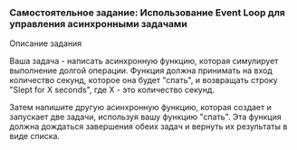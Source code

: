 ### Самостоятельное задание: Использование Event Loop для управления асинхронными задачами

Описание задания

Ваша задача - написать асинхронную функцию, которая симулирует выполнение долгой операции. Функция должна принимать на вход количество секунд, которое она будет "спать", и возвращать строку "Slept for X seconds", где X - это количество секунд.

Затем напишите другую асинхронную функцию, которая создает и запускает две задачи, используя вашу функцию "спать". Эта функция должна дождаться завершения обеих задач и вернуть их результаты в виде списка.
